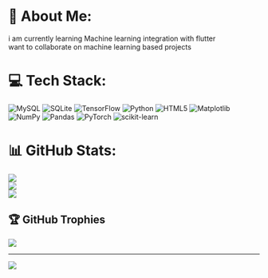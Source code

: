 # 💫 About Me:
i am currently learning Machine learning integration with flutter<br>want to collaborate on machine learning based projects<br>


# 💻 Tech Stack:
 ![MySQL](https://img.shields.io/badge/mysql-4479A1.svg?style=for-the-badge&logo=mysql&logoColor=white) ![SQLite](https://img.shields.io/badge/sqlite-%2307405e.svg?style=for-the-badge&logo=sqlite&logoColor=white) ![TensorFlow](https://img.shields.io/badge/TensorFlow-%23FF6F00.svg?style=for-the-badge&logo=TensorFlow&logoColor=white) ![Python](https://img.shields.io/badge/python-3670A0?style=for-the-badge&logo=python&logoColor=ffdd54)  ![HTML5](https://img.shields.io/badge/html5-%23E34F26.svg?style=for-the-badge&logo=html5&logoColor=white) ![Matplotlib](https://img.shields.io/badge/Matplotlib-%23ffffff.svg?style=for-the-badge&logo=Matplotlib&logoColor=black) ![NumPy](https://img.shields.io/badge/numpy-%23013243.svg?style=for-the-badge&logo=numpy&logoColor=white) ![Pandas](https://img.shields.io/badge/pandas-%23150458.svg?style=for-the-badge&logo=pandas&logoColor=white) ![PyTorch](https://img.shields.io/badge/PyTorch-%23EE4C2C.svg?style=for-the-badge&logo=PyTorch&logoColor=white) ![scikit-learn](https://img.shields.io/badge/scikit--learn-%23F7931E.svg?style=for-the-badge&logo=scikit-learn&logoColor=white)
# 📊 GitHub Stats:
![](https://github-readme-stats.vercel.app/api?username=HISHAM-SOPARIWALA&theme=dark&hide_border=false&include_all_commits=false&count_private=false)<br/>
![](https://github-readme-streak-stats.herokuapp.com/?user=HISHAM-SOPARIWALA&theme=dark&hide_border=false)<br/>
![](https://github-readme-stats.vercel.app/api/top-langs/?username=HISHAM-SOPARIWALA&theme=dark&hide_border=false&include_all_commits=false&count_private=false&layout=compact)

## 🏆 GitHub Trophies
![](https://github-profile-trophy.vercel.app/?username=HISHAM-SOPARIWALA&theme=highcontrast&no-frame=false&no-bg=true&margin-w=4)

---
[![](https://visitcount.itsvg.in/api?id=HISHAM-SOPARIWALA&icon=0&color=0)](https://visitcount.itsvg.in)

<!-- Proudly created with GPRM ( https://gprm.itsvg.in ) -->
